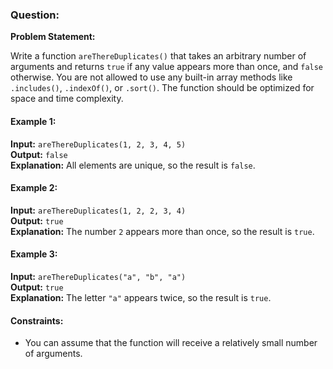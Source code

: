 ### Question:

**Problem Statement:**

Write a function `areThereDuplicates()` that takes an arbitrary number of arguments and returns `true` if any value appears more than once, and `false` otherwise. You are not allowed to use any built-in array methods like `.includes()`, `.indexOf()`, or `.sort()`. The function should be optimized for space and time complexity.

#### Example 1:

**Input:** `areThereDuplicates(1, 2, 3, 4, 5)`  
**Output:** `false`  
**Explanation:** All elements are unique, so the result is `false`.

#### Example 2:

**Input:** `areThereDuplicates(1, 2, 2, 3, 4)`  
**Output:** `true`  
**Explanation:** The number `2` appears more than once, so the result is `true`.

#### Example 3:

**Input:** `areThereDuplicates("a", "b", "a")`  
**Output:** `true`  
**Explanation:** The letter `"a"` appears twice, so the result is `true`.

#### Constraints:

- You can assume that the function will receive a relatively small number of arguments.
